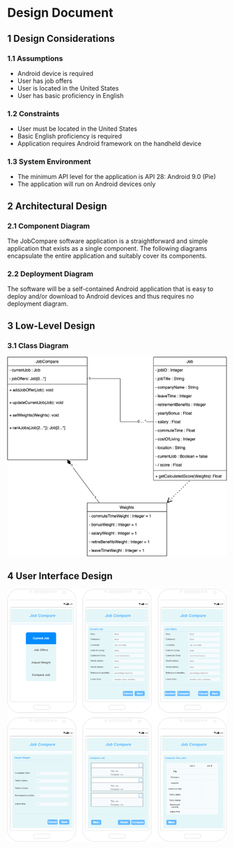 # Design Document

## 1 Design Considerations

### 1.1 Assumptions

* Android device is required
* User has job offers
* User is located in the United States
* User has basic proficiency in English

### 1.2 Constraints

* User must be located in the United States
* Basic English proficiency is required
* Application requires Android framework on the handheld device

### 1.3 System Environment

* The minimum API level for the application is API 28: Android 9.0 (Pie)
* The application will run on Android devices only

## 2 Architectural Design

### 2.1 Component Diagram

The JobCompare software application is a straightforward and simple application that exists as a single component. The following diagrams encapsulate the entire application and suitably cover its components.

### 2.2 Deployment Diagram

The software will be a self-contained Android application that is easy to deploy and/or download to Android devices and thus requires no deployment diagram.

## 3 Low-Level Design

### 3.1 Class Diagram

![alt text](./Images/diagram.png)



## 4 User Interface Design

![alt text](./Images/mockup.png)


